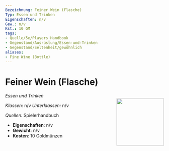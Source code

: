 ```yaml
---
Bezeichnung: Feiner Wein (Flasche)
Typ: Essen und Trinken
Eigenschaften: n/v
Gew.: n/v
Kst.: 10 GM
tags:
- Quelle/5e/Players_Handbook
- Gegenstand/Ausrüstung/Essen-und-Trinken
- Gegenstand/Seltenheit/gewöhnlich
aliases:
- Fine Wine (Bottle)
---
```

# Feiner Wein (Flasche)
*Essen und Trinken*  
<img src="Symbolik/Gegenstände.webp" align="right" width="150">

_Klassen:_ n/v 
_Unterklassen:_  n/v

_Quellen:_ Spielerhandbuch

- **Eigenschaften**: n/v
- **Gewicht**: n/v
- **Kosten**: 10 Goldmünzen